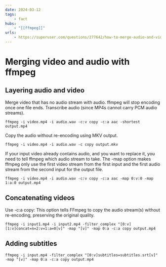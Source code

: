 ```yaml
---
date: 2024-03-12
tags:
    - fact
hubs:
    - "[[ffmpeg]]"
urls:
    - https://superuser.com/questions/277642/how-to-merge-audio-and-video-file-in-ffmpeg/277667#277667
---
```


# Merging video and audio with ffmpeg

## Layering audio and video

Merge video that has no audio stream with audio. ffmpeg will stop encoding once one file ends. Transcribe audio (since MP4s cannot carry PCM audio streams).
```
ffmpeg -i video.mp4 -i audio.wav -c:v copy -c:a aac -shortest output.mp4
```

Copy the audio without re-encoding using MKV output.
```
ffmpeg -i video.mp4 -i audio.wav -c copy output.mkv
```

If your input video already contains audio, and you want to replace it, you need to tell ffmpeg which audio stream to take. The -map option makes ffmpeg only use the first video stream from the first input and the first audio stream from the second input for the output file.
```
ffmpeg -i video.mp4 -i audio.wav -c:v copy -c:a aac -map 0:v:0 -map 1:a:0 output.mp4
```

## Concatenating videos

Use -c:a copy: This option tells FFmpeg to copy the audio stream(s) without re-encoding, preserving the original quality.
```
ffmpeg -i input1.mp4 -i input2.mp4 -filter_complex "[0:v][1:v]concat=n=2:v=1:a=0[v]" -map "[v]" -map 0:a -c:a copy output.mp4
```


## Adding subtitles

```
ffmpeg -i input.mp4 -filter_complex "[0:v]subtitles=subtitles.srt[v]" -map "[v]" -map 0:a -c:a copy output.mp4
```


